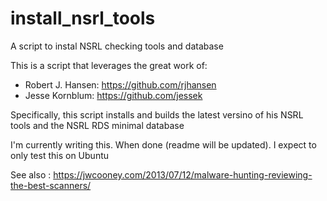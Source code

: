 # install_nsrl_tools
A script to instal NSRL checking tools and database

This is a script that leverages the great work of:

* Robert J. Hansen: https://github.com/rjhansen
* Jesse Kornblum: https://github.com/jessek

Specifically, this script installs and builds the latest versino of his NSRL tools and the NSRL RDS minimal database

I'm currently writing this.  When done (readme will be updated).  I expect to only test this on Ubuntu

See also : https://jwcooney.com/2013/07/12/malware-hunting-reviewing-the-best-scanners/
